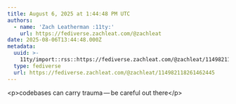 ```yaml
---
title: August 6, 2025 at 1:44:48 PM UTC
authors:
  - name: 'Zach Leatherman :11ty:'
    url: https://fediverse.zachleat.com/@zachleat
date: 2025-08-06T13:44:48.000Z
metadata:
  uuid: >-
    11ty/import::rss::https://fediverse.zachleat.com/@zachleat/114982118261462445
  type: fediverse
  url: https://fediverse.zachleat.com/@zachleat/114982118261462445
---
```

\<p>codebases can carry trauma — be careful out there\</p>